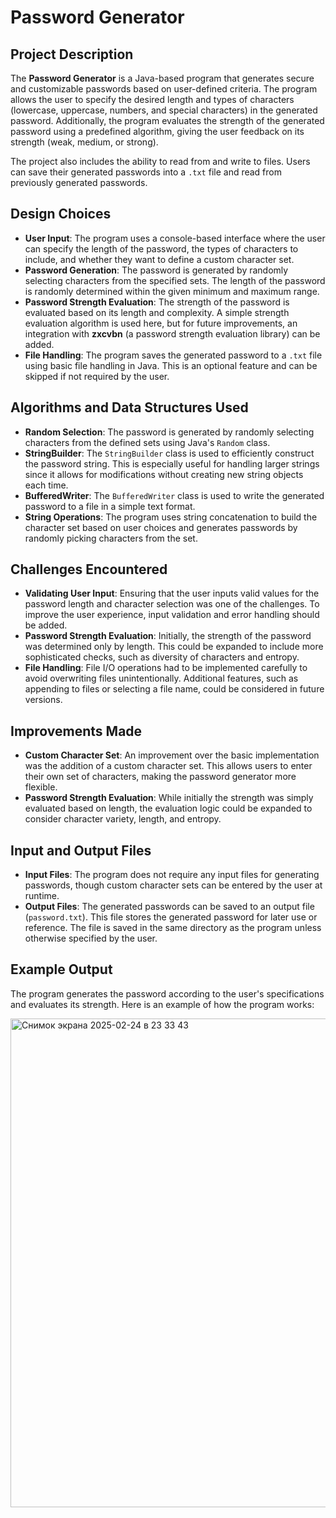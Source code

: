 # Password Generator

## Project Description

The **Password Generator** is a Java-based program that generates secure and customizable passwords based on user-defined criteria. The program allows the user to specify the desired length and types of characters (lowercase, uppercase, numbers, and special characters) in the generated password. Additionally, the program evaluates the strength of the generated password using a predefined algorithm, giving the user feedback on its strength (weak, medium, or strong).

The project also includes the ability to read from and write to files. Users can save their generated passwords into a `.txt` file and read from previously generated passwords.

## Design Choices

- **User Input**: The program uses a console-based interface where the user can specify the length of the password, the types of characters to include, and whether they want to define a custom character set.
- **Password Generation**: The password is generated by randomly selecting characters from the specified sets. The length of the password is randomly determined within the given minimum and maximum range.
- **Password Strength Evaluation**: The strength of the password is evaluated based on its length and complexity. A simple strength evaluation algorithm is used here, but for future improvements, an integration with **zxcvbn** (a password strength evaluation library) can be added.
- **File Handling**: The program saves the generated password to a `.txt` file using basic file handling in Java. This is an optional feature and can be skipped if not required by the user.

## Algorithms and Data Structures Used

- **Random Selection**: The password is generated by randomly selecting characters from the defined sets using Java's `Random` class.
- **StringBuilder**: The `StringBuilder` class is used to efficiently construct the password string. This is especially useful for handling larger strings since it allows for modifications without creating new string objects each time.
- **BufferedWriter**: The `BufferedWriter` class is used to write the generated password to a file in a simple text format.
- **String Operations**: The program uses string concatenation to build the character set based on user choices and generates passwords by randomly picking characters from the set.

## Challenges Encountered

- **Validating User Input**: Ensuring that the user inputs valid values for the password length and character selection was one of the challenges. To improve the user experience, input validation and error handling should be added.
- **Password Strength Evaluation**: Initially, the strength of the password was determined only by length. This could be expanded to include more sophisticated checks, such as diversity of characters and entropy.
- **File Handling**: File I/O operations had to be implemented carefully to avoid overwriting files unintentionally. Additional features, such as appending to files or selecting a file name, could be considered in future versions.

## Improvements Made

- **Custom Character Set**: An improvement over the basic implementation was the addition of a custom character set. This allows users to enter their own set of characters, making the password generator more flexible.
- **Password Strength Evaluation**: While initially the strength was simply evaluated based on length, the evaluation logic could be expanded to consider character variety, length, and entropy.

## Input and Output Files

- **Input Files**: The program does not require any input files for generating passwords, though custom character sets can be entered by the user at runtime.
- **Output Files**: The generated passwords can be saved to an output file (`password.txt`). This file stores the generated password for later use or reference. The file is saved in the same directory as the program unless otherwise specified by the user.

## Example Output

The program generates the password according to the user's specifications and evaluates its strength. Here is an example of how the program works:


<img width="782" alt="Снимок экрана 2025-02-24 в 23 33 43" src="https://github.com/user-attachments/assets/534edfb6-7e92-4123-8670-52b797c679d5" />


